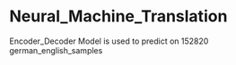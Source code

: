 # Neural_Machine_Translation
Encoder_Decoder Model is used to predict on 152820 german_english_samples
